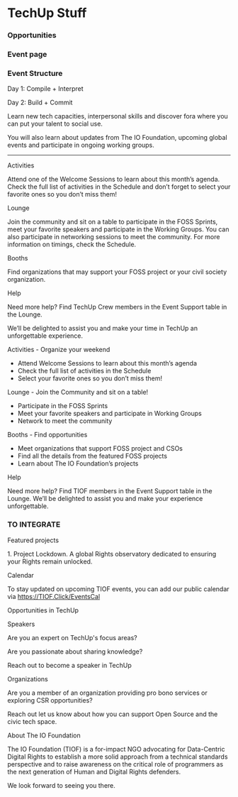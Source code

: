 # TechUp Stuff

### &#x20;<a href="#_sxzl5gj8074b" id="_sxzl5gj8074b"></a>

### Opportunities <a href="#_d413o78q9cet" id="_d413o78q9cet"></a>



### Event page <a href="#_qxzyffnfz0g9" id="_qxzyffnfz0g9"></a>

### Event Structure <a href="#_gqu3buse3udw" id="_gqu3buse3udw"></a>



Day 1: Compile + Interpret

Day 2: Build + Commit



Learn new tech capacities, interpersonal skills and discover fora where you can put your talent to social use.

You will also learn about updates from The IO Foundation, upcoming global events and participate in ongoing working groups.



****

Activities

Attend one of the Welcome Sessions to learn about this month’s agenda. Check the full list of activities in the Schedule and don’t forget to select your favorite ones so you don’t miss them!

Lounge

Join the community and sit on a table to participate in the FOSS Sprints, meet your favorite speakers and participate in the Working Groups. You can also participate in networking sessions to meet the community. For more information on timings, check the Schedule.

Booths

Find organizations that may support your FOSS project or your civil society organization.

Help

Need more help? Find TechUp Crew members in the Event Support table in the Lounge.

We’ll be delighted to assist you and make your time in TechUp an unforgettable experience.

Activities - Organize your weekend

* Attend Welcome Sessions to learn about this month’s agenda
* Check the full list of activities in the Schedule
* Select your favorite ones so you don’t miss them!

Lounge - Join the Community and sit on a table!

* Participate in the FOSS Sprints
* Meet your favorite speakers and participate in Working Groups
* Network to meet the community

Booths - Find opportunities

* Meet organizations that support FOSS project and CSOs
* Find all the details from the featured FOSS projects
* Learn about The IO Foundation’s projects

Help

Need more help? Find TIOF members in the Event Support table in the Lounge. We’ll be delighted to assist you and make your experience unforgettable.





### TO INTEGRATE <a href="#_ltv3ed6humm6" id="_ltv3ed6humm6"></a>



Featured projects

1\. Project Lockdown. A global Rights observatory dedicated to ensuring your Rights remain unlocked.

Calendar

To stay updated on upcoming TIOF events, you can add our public calendar via https://TIOF.Click/EventsCal

Opportunities in TechUp

Speakers

Are you an expert on TechUp's focus areas?

Are you passionate about sharing knowledge?

Reach out to become a speaker in TechUp

Organizations

Are you a member of an organization providing pro bono services or exploring CSR opportunities?

Reach out let us know about how you can support Open Source and the civic tech space.

About The IO Foundation

The IO Foundation (TIOF) is a for-impact NGO advocating for Data-Centric Digital Rights to establish a more solid approach from a technical standards perspective and to raise awareness on the critical role of programmers as the next generation of Human and Digital Rights defenders.

We look forward to seeing you there.
